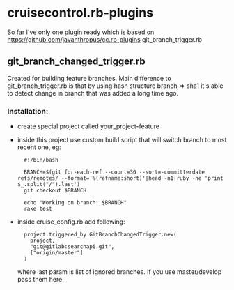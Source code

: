 cruisecontrol.rb-plugins
========================

So far I've only one plugin ready which is based on
  https://github.com/javanthropus/cc.rb-plugins git_branch_trigger.rb

git_branch_changed_trigger.rb
-----------------------------

Created for building feature branches.
Main difference to git_branch_trigger.rb is that by using 
hash structure branch => sha1 it's able to 
detect change in branch that was added a long time ago.

### Installation:

- create special project called your_project-feature
- inside this project use custom build script that will switch branch to
  most recent one, eg:

        #!/bin/bash

        BRANCH=$(git for-each-ref --count=30 --sort=-committerdate refs/remotes/ --format='%(refname:short)'|head -n1|ruby -ne 'print $_.split("/").last')
        git checkout $BRANCH

        echo "Working on branch: $BRANCH"
        rake test

- inside cruise_config.rb add following:
   
        project.triggered_by GitBranchChangedTrigger.new(
          project,
          "git@gitlab:searchapi.git",
          ["origin/master"]
        )
  
  where last param is list of ignored branches. 
  If you use master/develop pass them here.
